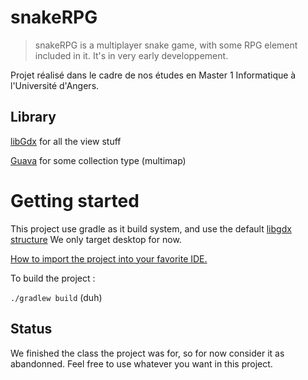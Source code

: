 # snakeRPG 
 
>snakeRPG is a multiplayer snake game, with some RPG element included in it. It's in very early developpement. 
 
Projet réalisé dans le cadre de nos études en Master 1 Informatique à l'Université d'Angers. 
  
## Library 
 
[libGdx](https://libgdx.badlogicgames.com/) for all the view stuff 
 
[Guava](https://github.com/google/guava) for some collection type (multimap) 
 
# Getting started 
 
This project use gradle as it build system, and use the default [libgdx structure](https://libgdx.badlogicgames.com/documentation/gettingstarted/Creating%20Projects.html#structure-of-libgdx-projects) 
We only target desktop for now. 
 
[How to import the project into your favorite IDE.](https://libgdx.badlogicgames.com/documentation/gettingstarted/Importing%20into%20IDE.html) 
 
To build the project : 
 
`./gradlew build` (duh) 
 
## Status 

We finished the class the project was for, so for now consider it as abandonned. Feel free to use whatever you want in this project.
